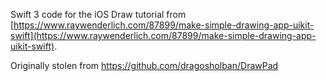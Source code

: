 Swift 3 code for the iOS Draw tutorial from [https://www.raywenderlich.com/87899/make-simple-drawing-app-uikit-swift](https://www.raywenderlich.com/87899/make-simple-drawing-app-uikit-swift).

Originally stolen from https://github.com/dragosholban/DrawPad
